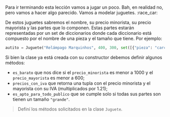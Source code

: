 Para ir terminando esta lección vamos a jugar un poco. Bah, en realidad no, pero vamos a hacer algo parecido. Vamos a modelar juguetes. :race_car:

De estos juguetes sabremos el nombre, su precio minorista, su precio mayorista y las partes que lo componen. Estas partes estarán representadas por un set de diccionarios donde cada diccionario está compuesto por el nombre de una pieza y el tamaño que tiene. Por ejemplo:

```python
autito = Juguete("Relámpago Marquinhos", 400, 300, set([{"pieza": "carcaza", "tamaño": "grande"}, {"pieza": "rueda_1", "tamaño": "chica"}, {"pieza": "rueda_2", "tamaño": "chica"}, {"pieza": "rueda_3", "tamaño": "chica"}, {"pieza": "rueda_4", "tamaño": "chica"}])
```

Si bien la clase ya está creada con su constructor debemos definir algunos métodos:

* `es_barato` que nos dice si el `precio_minorista` es menor a 1000 y el `precio_mayorista` es menor a 600;
* `precios_con_iva` que retorna una tupla con el precio minorista y el mayorista con su IVA (multiplicados por 1.21);
* `es_apto_para_todo_publico` que se cumple solo si todas sus partes son tienen un tamaño `"grande"`.

> Definí los métodos solicitados en la clase `Juguete`.